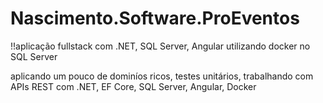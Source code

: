 # Nascimento.Software.ProEventos

!!aplicação fullstack com .NET, SQL Server, Angular
utilizando docker no SQL Server 

aplicando um pouco de dominíos ricos, testes unitários, trabalhando com APIs REST com .NET, EF Core, SQL Server, Angular, Docker
